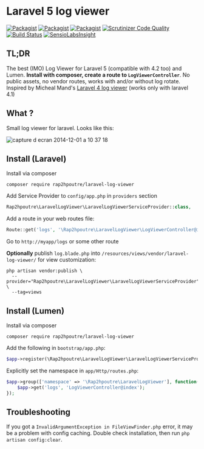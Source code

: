 Laravel 5 log viewer
======================

[![Packagist](https://img.shields.io/packagist/v/rap2hpoutre/laravel-log-viewer.svg)]()
[![Packagist](https://img.shields.io/packagist/l/rap2hpoutre/laravel-log-viewer.svg)](https://packagist.org/packages/rap2hpoutre/laravel-log-viewer) [![Packagist](https://img.shields.io/packagist/dm/rap2hpoutre/laravel-log-viewer.svg)]() [![Scrutinizer Code Quality](https://scrutinizer-ci.com/g/rap2hpoutre/laravel-log-viewer/badges/quality-score.png?b=master)](https://scrutinizer-ci.com/g/rap2hpoutre/laravel-log-viewer/?branch=master) [![Build Status](https://scrutinizer-ci.com/g/rap2hpoutre/laravel-log-viewer/badges/build.png?b=master)](https://scrutinizer-ci.com/g/rap2hpoutre/laravel-log-viewer/build-status/master)
[![SensioLabsInsight](https://insight.sensiolabs.com/projects/2974f007-ff84-41a7-8954-7cda41ca5f84/mini.png)](https://insight.sensiolabs.com/projects/2974f007-ff84-41a7-8954-7cda41ca5f84)

TL;DR
-----
The best (IMO) Log Viewer for Laravel 5 (compatible with 4.2 too) and Lumen. **Install with composer, create a route to `LogViewerController`**. No public assets, no vendor routes, works with and/or without log rotate. Inspired by Micheal Mand's [Laravel 4 log viewer](https://github.com/mikemand/logviewer) (works only with laravel 4.1)

What ?
------
Small log viewer for laravel. Looks like this:

![capture d ecran 2014-12-01 a 10 37 18](https://cloud.githubusercontent.com/assets/1575946/5243642/8a00b83a-7946-11e4-8bad-5c705f328bcc.png)

Install (Laravel)
-----------------
Install via composer
```
composer require rap2hpoutre/laravel-log-viewer
```

Add Service Provider to `config/app.php` in `providers` section
```php
Rap2hpoutre\LaravelLogViewer\LaravelLogViewerServiceProvider::class,
```

Add a route in your web routes file:
```php 
Route::get('logs', '\Rap2hpoutre\LaravelLogViewer\LogViewerController@index');
```

Go to `http://myapp/logs` or some other route

**Optionally** publish `log.blade.php` into `/resources/views/vendor/laravel-log-viewer/` for view customization:

```
php artisan vendor:publish \
  --provider="Rap2hpoutre\LaravelLogViewer\LaravelLogViewerServiceProvider" \
  --tag=views
``` 

Install (Lumen)
---------------

Install via composer
```
composer require rap2hpoutre/laravel-log-viewer
```

Add the following in `bootstrap/app.php`:
```php
$app->register(\Rap2hpoutre\LaravelLogViewer\LaravelLogViewerServiceProvider::class);
```

Explicitly set the namespace in `app/Http/routes.php`:
```php
$app->group(['namespace' => '\Rap2hpoutre\LaravelLogViewer'], function() use ($app) {
    $app->get('logs', 'LogViewerController@index');
});
```

Troubleshooting
---------------

If you got a `InvalidArgumentException in FileViewFinder.php` error, it may be a problem with config caching. Double check installation, then run `php artisan config:clear`.

